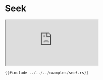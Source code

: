 # Seek

<iframe src="https://storage.googleapis.com/beet-examples/seek/index.html"></iframe>

```rust
{{#include ../../../examples/seek.rs}}
```